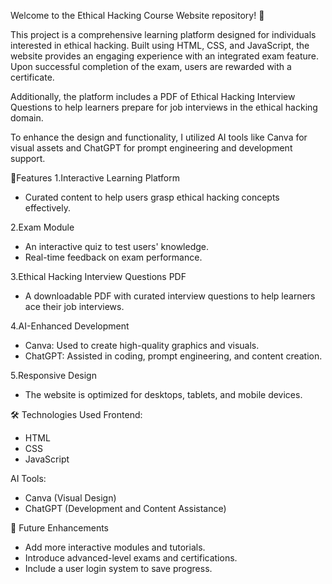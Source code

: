 Welcome to the Ethical Hacking Course Website repository! 🚀

This project is a comprehensive learning platform designed for individuals interested in ethical hacking. Built using HTML, CSS, and JavaScript, the website provides an engaging experience with an integrated exam feature. Upon successful completion of the exam, users are rewarded with a certificate.

Additionally, the platform includes a PDF of Ethical Hacking Interview Questions to help learners prepare for job interviews in the ethical hacking domain.

To enhance the design and functionality, I utilized AI tools like Canva for visual assets and ChatGPT for prompt engineering and development support.

🌟Features
1.Interactive Learning Platform
- Curated content to help users grasp ethical hacking concepts effectively.

2.Exam Module
- An interactive quiz to test users' knowledge.
- Real-time feedback on exam performance.

3.Ethical Hacking Interview Questions PDF
- A downloadable PDF with curated interview questions to help learners ace their job interviews.

4.AI-Enhanced Development
- Canva: Used to create high-quality graphics and visuals.
- ChatGPT: Assisted in coding, prompt engineering, and content creation.

5.Responsive Design
- The website is optimized for desktops, tablets, and mobile devices.

🛠️ Technologies Used
Frontend:
- HTML
- CSS
- JavaScript

AI Tools:
- Canva (Visual Design)
- ChatGPT (Development and Content Assistance)

🚀 Future Enhancements
- Add more interactive modules and tutorials.
- Introduce advanced-level exams and certifications.
- Include a user login system to save progress.
